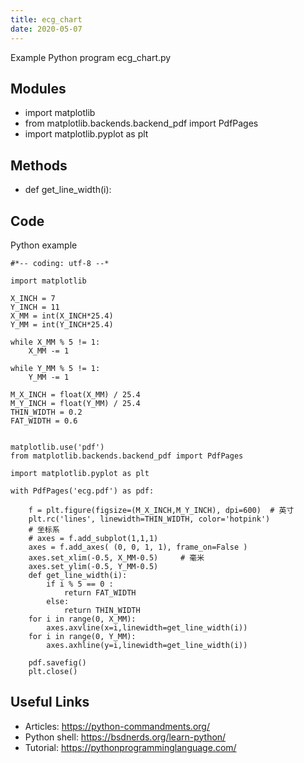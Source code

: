 ```yaml
---
title: ecg_chart
date: 2020-05-07
---
```

Example Python program ecg_chart.py

## Modules

* import matplotlib
* from matplotlib.backends.backend_pdf import PdfPages
* import matplotlib.pyplot as plt

## Methods

* def get_line_width(i):

## Code

Python example

    #*-- coding: utf-8 --*
    
    import matplotlib
    
    X_INCH = 7
    Y_INCH = 11
    X_MM = int(X_INCH*25.4)
    Y_MM = int(Y_INCH*25.4)
    
    while X_MM % 5 != 1:
        X_MM -= 1
    
    while Y_MM % 5 != 1:
        Y_MM -= 1
    
    M_X_INCH = float(X_MM) / 25.4
    M_Y_INCH = float(Y_MM) / 25.4
    THIN_WIDTH = 0.2
    FAT_WIDTH = 0.6
    
    
    matplotlib.use('pdf')
    from matplotlib.backends.backend_pdf import PdfPages
    
    import matplotlib.pyplot as plt
    
    with PdfPages('ecg.pdf') as pdf:
    
        f = plt.figure(figsize=(M_X_INCH,M_Y_INCH), dpi=600)  # 英寸
        plt.rc('lines', linewidth=THIN_WIDTH, color='hotpink')
        # 坐标系
        # axes = f.add_subplot(1,1,1)
        axes = f.add_axes( (0, 0, 1, 1), frame_on=False )
        axes.set_xlim(-0.5, X_MM-0.5)     # 毫米
        axes.set_ylim(-0.5, Y_MM-0.5)    
        def get_line_width(i):
            if i % 5 == 0 :
                return FAT_WIDTH 
            else:
                return THIN_WIDTH
        for i in range(0, X_MM):
            axes.axvline(x=i,linewidth=get_line_width(i))
        for i in range(0, Y_MM):
            axes.axhline(y=i,linewidth=get_line_width(i))
    
        pdf.savefig()
        plt.close()

## Useful Links

- Articles: https://python-commandments.org/
- Python shell: https://bsdnerds.org/learn-python/
- Tutorial: https://pythonprogramminglanguage.com/
